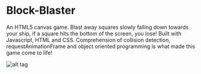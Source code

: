 # Block-Blaster

An HTML5 canvas game. Blast away squares slowly falling down towards your ship, if a square hits the bottom of the screen, 
you lose! Built with Javascript, HTML and CSS. Comprehension of collision detection, requestAnimationFrame and object oriented
programming is what made this game come to life!

![alt tag](https://cloud.githubusercontent.com/assets/12140339/12106418/214d324c-b314-11e5-95f5-5ca58153e091.png)

